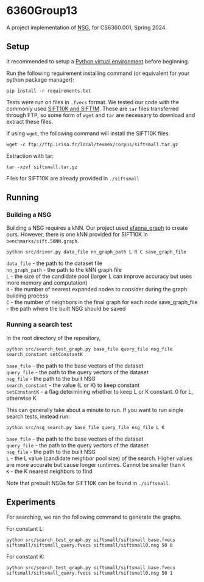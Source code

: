 # 6360Group13
A project implementation of [NSG](https://vldb.org/pvldb/vol12/p461-fu.pdf), for CS6360.001, Spring 2024.

## Setup
It recommended to setup a [Python virtual environment](https://docs.python.org/3/library/venv.html) before beginning.

Run the following requirement installing command (or equivalent for your python package manager):
```shell
pip install -r requirements.txt
```

Tests were run on files in `.fvecs` format. We tested our code with the commonly used [SIFT10K and SIFT1M](http://corpus-texmex.irisa.fr/). These are `tar` files transferred through FTP, so some form of `wget` and `tar` are necessary to download and extract these files.

If using `wget`, the following command will install the SIFT10K files.
```shell
wget -c ftp://ftp.irisa.fr/local/texmex/corpus/siftsmall.tar.gz
```
Extraction with tar:
```shell
tar -xzvf siftsmall.tar.gz
```

Files for SIFT10K are already provided in `./siftsmall`

## Running

### Building a NSG

Building a NSG requires a kNN. Our project used [efanna_graph](https://github.com/ZJULearning/efanna_graph) to create ours. However, there is one kNN provided for SIFT10K in `benchmarks/sift.50NN.graph`.

```shell
python src/driver.py data_file nn_graph_path L R C save_graph_file
```

`data_file` - the path to the dataset file  
`nn_graph_path` - the path to the kNN graph file  
`L` - the size of the candidate pool (larger L can improve accuracy but uses more memory and computation)  
`R` - the number of nearest expanded nodes to consider during the graph building process  
`C` - the number of neighbors in the final graph for each node
save_graph_file - the path where the built NSG should be saved  

### Running a search test
In the root directory of the repository,

```shell
python src/search_test_graph.py base_file query_file nsg_file search_constant setConstantK
```

`base_file` - the path to the base vectors of the dataset  
`query_file` - the path to the query vectors of the dataset  
`nsg_file` - the path to the built NSG  
`search_constant` - the value (L or K) to keep constant  
`setConstantK` - a flag determining whether to keep L or K constant. 0 for L, otherwise K

This can generally take about a minute to run. If you want to run single search tests, instead run:

```shell
python src/nsg_search.py base_file query_file nsg_file L K
```

`base_file` - the path to the base vectors of the dataset  
`query_file` - the path to the query vectors of the dataset  
`nsg_file` - the path to the built NSG  
`L` - the L value (candidate neighbor pool size) of the search. Higher values are more accurate but cause longer runtimes. Cannot be smaller than `K`  
`K` - the K nearest neighbors to find  

Note that prebuilt NSGs for SIFT10K can be found in `./siftsmall`.

## Experiments

For searching, we ran the following command to generate the graphs.

For constant L:
```shell
python src/search_test_graph.py siftsmall/siftsmall_base.fvecs siftsmall/siftsmall_query.fvecs siftsmall/siftsmall0.nsg 50 0
```
For constant K:
```shell
python src/search_test_graph.py siftsmall/siftsmall_base.fvecs siftsmall/siftsmall_query.fvecs siftsmall/siftsmall0.nsg 50 1
```